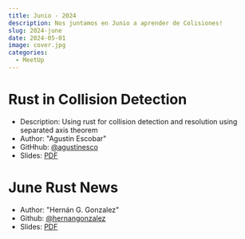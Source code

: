 ```yaml
---
title: Junio - 2024
description: Nos juntamos en Junio a aprender de Colisiones!
slug: 2024-june
date: 2024-05-01
image: cover.jpg
categories:
  - MeetUp
---
```


# Rust in Collision Detection
- Description: Using rust for collision detection and resolution using separated axis theorem
- Author: "Agustin Escobar"
- GitHhub: [@agustinesco](https://github.com/agustinesco)
- Slides: [PDF](collisions.pdf)

# June Rust News
 - Author: "Hernán G. Gonzalez"
 - Github: [@hernangonzalez](https://github.com/hernangonzalez)
 - Slides: [PDF](udpates-24-06.pdf)
